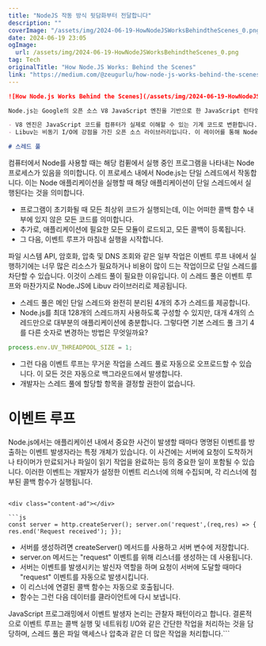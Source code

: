 ```yaml
---
title: "NodeJS 작동 방식 뒷담화부터 전달합니다"
description: ""
coverImage: "/assets/img/2024-06-19-HowNodeJSWorksBehindtheScenes_0.png"
date: 2024-06-19 23:05
ogImage: 
  url: /assets/img/2024-06-19-HowNodeJSWorksBehindtheScenes_0.png
tag: Tech
originalTitle: "How Node.JS Works: Behind the Scenes"
link: "https://medium.com/@zeugurlu/how-node-js-works-behind-the-scenes-61b915cc7e72"
---
```



```markdown
![How Node.js Works Behind the Scenes](/assets/img/2024-06-19-HowNodeJSWorksBehindtheScenes_0.png)

Node.js는 Google의 오픈 소스 V8 JavaScript 엔진을 기반으로 한 JavaScript 런타임입니다. 또한 웹 서버로 사용하기에 이상적이며, 서버 측 웹 개발에 JavaScript를 사용할 수 있는 장점을 제공합니다. Node.js는 V8 JavaScript 엔진과 런타임 환경 내의 Libuv와 같은 몇 가지 핵심 라이브러리에 의존합니다.

- V8 엔진은 JavaScript 코드를 컴퓨터가 실제로 이해할 수 있는 기계 코드로 변환합니다.
- Libuv는 비동기 I/O에 강점을 가진 오픈 소스 라이브러리입니다. 이 레이어를 통해 Node는 기본 컴퓨터 운영 체제, 파일 시스템, 네트워킹 등에 대한 액세스 권한을 얻습니다. 또한 libuv는 Node.js의 두 가지 매우 중요한 기능인 이벤트 루프와 스레드 풀도 구현합니다.

# 스레드 풀
```

<div class="content-ad"></div>

컴퓨터에서 Node를 사용할 때는 해당 컴퓓에서 실행 중인 프로그램을 나타내는 Node 프로세스가 있음을 의미합니다. 이 프로세스 내에서 Node.js는 단일 스레드에서 작동합니다. 이는 Node 애플리케이션을 실행할 때 해당 애플리케이션이 단일 스레드에서 실행된다는 것을 의미합니다. 

- 프로그램이 초기화될 때 모든 최상위 코드가 실행되는데, 이는 어떠한 콜백 함수 내부에 있지 않은 모든 코드를 의미합니다.
- 추가로, 애플리케이션에 필요한 모든 모듈이 로드되고, 모든 콜백이 등록됩니다.
- 그 다음, 이벤트 루프가 마침내 실행을 시작합니다.

파일 시스템 API, 암호화, 압축 및 DNS 조회와 같은 일부 작업은 이벤트 루프 내에서 실행하기에는 너무 많은 리소스가 필요하거나 비용이 많이 드는 작업이므로 단일 스레드를 차단할 수 있습니다. 이것이 스레드 풀이 필요한 이유입니다. 이 스레드 풀은 이벤트 루프와 마찬가지로 Node.JS에 Libuv 라이브러리로 제공됩니다.

- 스레드 풀은 메인 단일 스레드와 완전히 분리된 4개의 추가 스레드를 제공합니다.
- Node.js를 최대 128개의 스레드까지 사용하도록 구성할 수 있지만, 대개 4개의 스레드만으로 대부분의 애플리케이션에 충분합니다. 그렇다면 기본 스레드 풀 크기 4를 다른 숫자로 변경하는 방법은 무엇일까요?

<div class="content-ad"></div>

```js
process.env.UV_THREADPOOL_SIZE = 1;
```

- 그런 다음 이벤트 루프는 무거운 작업을 스레드 풀로 자동으로 오프로드할 수 있습니다. 이 모든 것은 자동으로 백그라운드에서 발생합니다.
- 개발자는 스레드 풀에 할당할 항목을 결정할 권한이 없습니다.

# 이벤트 루프

Node.js에서는 애플리케이션 내에서 중요한 사건이 발생할 때마다 명명된 이벤트를 방출하는 이벤트 발생자라는 특정 개체가 있습니다. 이 사건에는 서버에 요청이 도착하거나 타이머가 만료되거나 파일이 읽기 작업을 완료하는 등의 중요한 일이 포함될 수 있습니다. 이러한 이벤트는 개발자가 설정한 이벤트 리스너에 의해 수집되며, 각 리스너에 첨부된 콜백 함수가 실행됩니다.
```

<div class="content-ad"></div>

```js
const server = http.createServer(); server.on('request',(req,res) => { res.end('Request received'); });
```

- 서버를 생성하려면 createServer() 메서드를 사용하고 서버 변수에 저장합니다.
- server.on 메서드는 "request" 이벤트를 위해 리스너를 생성하는 데 사용됩니다.
- 서버는 이벤트를 발생시키는 발신자 역할을 하며 요청이 서버에 도달할 때마다 "request" 이벤트를 자동으로 발생시킵니다.
- 이 리스너에 연결된 콜백 함수는 자동으로 호출됩니다.
- 함수는 그런 다음 데이터를 클라이언트에 다시 보냅니다.

JavaScript 프로그래밍에서 이벤트 발생자 논리는 관찰자 패턴이라고 합니다. 결론적으로 이벤트 루프는 콜백 실행 및 네트워킹 I/O와 같은 간단한 작업을 처리하는 것을 담당하며, 스레드 풀은 파일 액세스나 압축과 같은 더 많은 작업을 처리합니다.```
